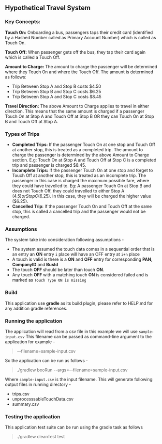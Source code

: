 ## Hypothetical Travel System

### Key Concepts:
**Touch On:** Onboarding a bus, passengers taps their credit card (identified by a Hashed Number called as Primary Account Number) which is called as Touch On.

**Touch Off:** When passenger gets off the bus, they tap their card again which is called a Touch Off.

**Amount to Charge:** The amount to charge the passenger will be determined where they Touch On and where the Touch Off. The amount is determined as follows:
- Trip Between Stop A and Stop B costs $4.50
- Trip Between Stop B and Stop C costs $6.25
- Trip Between Stop A and Stop C costs $8.45

**Travel Direction:** The above Amount to Charge applies to travel in either direction. This means that the same amount is charged if a passenger Touch On at Stop A and Touch Off at Stop B OR they can Touch On at Stop B and Touch Off at Stop A.

### Types of Trips
- **Completed Trips:** If the passenger Touch On at one stop and Touch Off at another stop, this is treated as a completed trip. The amount to charge the passenger is determined by the above Amount to Charge section. E.g: Touch On at Stop A and Touch Off at Stop C is a completed trip and passenger is charged $8.45.
- **Incomplete Trips:** If the passenger Touch On at one stop and forget to Touch Off at another stop, this is treated as an incomplete trip. The passenger in this case is charged the maximum possible fare, where they could have travelled to. Eg: A passenger Touch On at Stop B and does not Touch Off, they could travelled to either Stop A ($4.5) or Stop C ($6.25). In this case, they will be charged the higher value ($6.25).
- **Cancelled Trip:** If the passenger Touch On and Touch Off at the same stop, this is called a cancelled trip and the passenger would not be charged.

### Assumptions
The system take into consideration following assumptions -
- The system assumed the touch data comes in a sequential order that is an entry an **ON** entry `i` place will have an OFF entry at `i+n` place
- A touch is valid is there is a **ON** and **OFF** entry for corresponding **PAN**, **CompanyID** and **BusId**
- The touch **OFF** should be later than touch **ON**.
- Any touch **OFF** with a matching touch **ON** is considered failed and is marked as `Touch Type ON is missing`

### Build
This application use **gradle** as its build plugin, please refer to HELP.md for any addition gradle references.

### Running the application

The application will read from a csv file in this example we will use `sample-input.csv`
This filename can be passed as command-line argument to the application for example -
> --filename=sample-input.csv

So the application can be run as follows -
> ./gradlew booRun --args=--filename=sample-input.csv

Where `sample-input.csv` is the input filename.
This will generate following output files in running directory -
- trips.csv
- unprocesssableTouchData.csv
- summary.csv



### Testing the application

This application test suite can be run using the gradle task as follows

> ./gradlew cleanTest test
